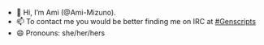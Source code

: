 - 👋 Hi, I’m Ami (@Ami-Mizuno). 
- 📫 To contact me you would be better finding me on IRC at <a href="irc://heliopolis.genscripts.net:6667/#genscripts">#Genscripts</a>
- 😄 Pronouns: she/her/hers

<!---
Ami-Mizuno/Ami-Mizuno is a ✨ special ✨ repository because its `README.md` (this file) appears on your GitHub profile.
You can click the Preview link to take a look at your changes.
--->
